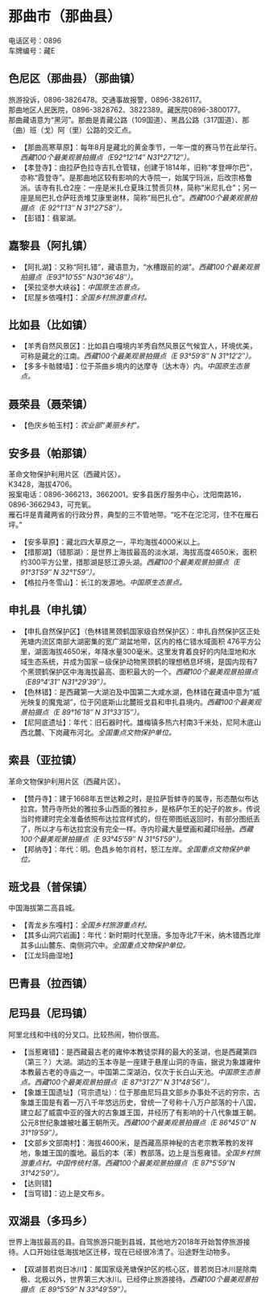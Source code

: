 # 那曲市（那曲县）  
电话区号：0896  
车牌编号：藏E  

## 色尼区（那曲县）（那曲镇）  
旅游投诉，0896-3826478。交通事故报警，0896-3826117。  
那曲地区人民医院，0896-3828762、3822389。藏医院0896-3800177。  
那曲藏语意为“黑河”。那曲是青藏公路（109国道）、黑昌公路（317国道）、那（曲）班（戈）阿（里）公路的交汇点。  
* 【那曲高寒草原】：每年8月是藏北的黄金季节，一年一度的赛马节在此举行。*西藏100个最美观景拍摄点（E92°12′14″ N31°27′12″）。*  
* 【孝登寺】：由拉萨色拉寺吉扎仓管辖，创建于1814年，旧称“孝登呷尔巴”，亦称“霞登寺”。是那曲地区较有影响的大寺院一，始属宁玛派，后改宗格鲁派。该寺有扎仓2座：一座是米扎仓夏珠江赞贡贝林，简称“米尼扎仓”；另一座是局巴扎仓萨旺贡堆艾康里谢林，简称“局巴扎仓”。*西藏100个最美观景拍摄点（E 92°1′13″ N 31°27′58″）。*  
* 【彭错】：翡翠湖。

## 嘉黎县（阿扎镇）  
* 【阿扎湖】：又称“阿扎错”，藏语意为，“水槽跟前的湖”。*西藏100个最美观景拍摄点（E93°10′55″ N30°36′48″）。*  
* 【荣拉坚参大峡谷】：*中国原生态景点。*  
* 【尼屋乡依嘎村】：*全国乡村旅游重点村。*    

## 比如县（比如镇）  
* 【羊秀自然风景区】：比如县白嘎境内羊秀自然风景区气候宜人，环境优美，可称是藏北的江南。*西藏100个最美观景拍摄点（E 93°59′8″ N 31°12′2″）。*  
* 【多多卡骷髅墙】：位于茶曲乡境内的达摩寺（达木寺）内。*中国原生态景点。*  

## 聂荣县（聂荣镇）  
* 【色庆乡帕玉村】：*农业部“美丽乡村”。*  

## 安多县（帕那镇）  
革命文物保护利用片区（西藏片区）。  
K3428，海拔4706。  
报案电话：0896-366213，3662001。安多县医疗服务中心，沈阳南路16，0896-3662943，可充氧。  
雁石坪是青藏两省的行政分界，典型的三不管地带。“吃不在沱沱河，住不在雁石坪。”  
* 【安多草原】：藏北四大草原之一，平均海拔4000米以上。  
* 【措那湖】（错那湖）：是世界上海拔最高的淡水湖，海拔高度4650米，面积约300平方公里，措那湖是怒江源头湖。*西藏100个最美观景拍摄点（E 91°31′59″ N 32°1′59″）。*  
* 【格拉丹冬雪山】：长江的发源地。*中国原生态景点。*  

## 申扎县（申扎镇）  
* 【申扎自然保护区】（色林错黑颈鹤国家级自然保护区）：申扎自然保护区正处羌塘内流区南部大湖密集的宽广湖盆地带，区内的格仁错水域面积 476平方公里，湖面海拔4650米，年降水量300毫米。这里发育着良好的内陆湿地和水域生态系统，并成为国家－级保护动物黑颈鹤的理想栖息坏境，是国内现有7个黑颈鹤保护区中海海拔最高、面积最大的一个。*西藏100个最美观景拍摄点（E89°4′31″ N31°29′39″）。*  
* 【色林错】：是西藏第一大湖泊及中国第二大咸水湖，色林错在藏语中意为“威光映复的魔鬼湖”，位于冈底斯山北麓班戈县和申扎县境内。*西藏100个最美观景拍摄点（E 89°16′18″ N 31°33′15″）。*  
* 【尼阿底遗址】：年代：旧石器时代。雄梅镇多热六村南3千米处，尼阿木底山西北麓、下岗藏布河北。*全国重点文物保护单位。*   

## 索县（亚拉镇）  
革命文物保护利用片区（西藏片区）。  
* 【赞丹寺】：建于1668年五世达赖之时，是拉萨哲蚌寺的属寺，形态酷似布达拉宫。赞丹寺所处的雅拉多山西面的雅拉乡，是格萨尔王的妃子的故乡。传说当时修建时完全准备依照布达拉宫样式的，但在带图纸返回时，有部分图纸丢了，所以才与布达拉宫没有完全一样。寺内珍藏大量壁画和藏印经册。*西藏100个最美观景拍摄点（E 93°45′59″ N 31°51′59″）。*  
* 【邦纳寺】：年代：明。色昌乡帕尔肖村，怒江左岸。*全国重点文物保护单位。*   

## 班戈县（普保镇）  
中国海拔第二高县城。
* 【青龙乡东嘎村】：*全国乡村旅游重点村。*  
* 【其多山洞穴岩画】：年代：新时期时代至唐。多加寺北7千米，纳木错西北岸其多山山麓东、南侧洞穴中。*全国重点文物保护单位。*   
* 【江龙玛曲湿地】

## 巴青县（拉西镇）  

## 尼玛县（尼玛镇）  
阿里北线和中线的分叉口。比较热闹，物价很高。  
* 【当惹雍错】：是西藏最古老的雍仲本教徒崇拜的最大的圣湖，也是西藏第四（第三？）大湖。湖边的玉本寺是一座建于悬崖山洞的寺庙，据说为象雄雍仲本教最古老的寺庙之一。中国第二深湖泊，仅次于长白山天池。*中国原生态景点。西藏100个最美观景拍摄点（E 87°31′27″ N 31°48′56″）。*  
* 【象雄王国遗址】（穹宗遗址）：位于那曲尼玛县文部乡办事处不远的穷宗，古象雄王国是有着一万八千年悠远历史，曾统一了号称十八万户部落的十八国，建立起了威震中亚的强大的古象雄王国，并经历了有影响的十八代象雄王朝。公元8世纪象雄被吐蕃王朝所灭。*西藏100个最美观景拍摄点（E 86°45′0″ N 31°19′59″）。*  
* 【文部乡文部南村】：海拔4600米，是西藏高原神秘的古老宗教苯教的发祥地，象雄王国的腹地。最后的本（苯）教部落。边上是当惹雍错。*全国乡村旅游重点村。中国传统村落。西藏100个最美观景拍摄点（E 87°5′59″N 31°42′59″）。*  
* 【达则错】
* 【当穹错】：边上是文布乡。

## 双湖县（多玛乡）  
世界上海拔最高的县。自驾旅游只能到县城，其他地方2018年开始暂停旅游接待。人口开始往低海拔地区迁移，现在已经很冷清了。沿途野生动物多。  
* 【双湖普若岗日冰川】：属国家级羌塘保护区的核心区，普若岗日冰川是除南极、北极以外，世界第三大冰川。已经停止旅游接待。*西藏100个最美观景拍摄点（E 89°5′59″ N 33°49′59″）。*  
